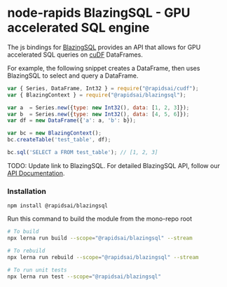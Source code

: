 # node-rapids BlazingSQL - GPU accelerated SQL engine

The js bindings for [BlazingSQL](https://github.com/BlazingDB/blazingsql) provides an API that allows for GPU accelerated SQL queries on [cuDF](https://github.com/rapidsai/cudf) DataFrames.

For example, the following snippet creates a DataFrame, then uses BlazingSQL to select and query a DataFrame.

```javascript
var { Series, DataFrame, Int32 } = require("@rapidsai/cudf");
var { BlazingContext } = require("@rapidsai/blazingsql");

var a  = Series.new({type: new Int32(), data: [1, 2, 3]});
var b  = Series.new({type: new Int32(), data: [4, 5, 6]});
var df = new DataFrame({'a': a, 'b': b});

var bc = new BlazingContext();
bc.createTable('test_table', df);

bc.sql('SELECT a FROM test_table'); // [1, 2, 3]
```

TODO: Update link to BlazingSQL.
For detailed BlazingSQL API, follow our [API Documentation](https://rapidsai.github.io/node-rapids/modules/blazingsql_src.html).

### Installation

`npm install @rapidsai/blazingsql`

Run this command to build the module from the mono-repo root

```bash
# To build
npx lerna run build --scope="@rapidsai/blazingsql" --stream

# To rebuild
npx lerna run rebuild --scope="@rapidsai/blazingsql" --stream

# To run unit tests
npx lerna run test --scope="@rapidsai/blazingsql"
```
